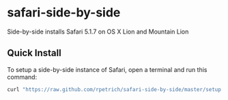 safari-side-by-side
===================
Side-by-side installs Safari 5.1.7 on OS X Lion and Mountain Lion

Quick Install
-------------
To setup a side-by-side instance of Safari, open a terminal and run this command:
```bash
curl "https://raw.github.com/rpetrich/safari-side-by-side/master/setup.sh" | sh
```
